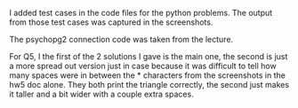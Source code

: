 I added test cases in the code files for the python problems. The output from those test cases was captured in the screenshots. 

The psychopg2 connection code was taken from the lecture.

For Q5, I the first of the 2 solutions I gave is the main one, the second is just a more spread out version just in case because it was difficult to tell
how many spaces were in between the \* characters from the screenshots in the hw5 doc alone. They both print the triangle correctly, the second just
makes it taller and a bit wider with a couple extra spaces.
